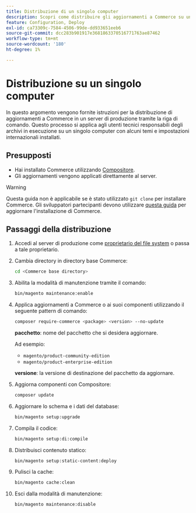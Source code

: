 ```yaml
---
title: Distribuzione di un singolo computer
description: Scopri come distribuire gli aggiornamenti a Commerce su un server di produzione utilizzando la riga di comando.
feature: Configuration, Deploy
exl-id: ca73309c-7584-4506-99de-dd933651eeb6
source-git-commit: dcc283b901917e3681863370516771763ae87462
workflow-type: tm+mt
source-wordcount: '180'
ht-degree: 1%

---
```


# Distribuzione su un singolo computer

In questo argomento vengono fornite istruzioni per la distribuzione di aggiornamenti a Commerce in un server di produzione tramite la riga di comando. Questo processo si applica agli utenti tecnici responsabili degli archivi in esecuzione su un singolo computer con alcuni temi e impostazioni internazionali installati.

## Presupposti

- Hai installato Commerce utilizzando [Compositore](../../installation/composer.md).
- Gli aggiornamenti vengono applicati direttamente al server.

>[!WARNING]
>
>Questa guida non è applicabile se è stato utilizzato `git clone` per installare Commerce.
>Gli sviluppatori partecipanti devono utilizzare [questa guida][install] per aggiornare l&#39;installazione di Commerce.

## Passaggi della distribuzione

1. Accedi al server di produzione come [proprietario del file system](../../installation/prerequisites/file-system/overview.md) o passa a tale proprietario.

1. Cambia directory in directory base Commerce:

   ```bash
   cd <Commerce base directory>
   ```

1. Abilita la modalità di manutenzione tramite il comando:

   ```bash
   bin/magento maintenance:enable
   ```

1. Applica aggiornamenti a Commerce o ai suoi componenti utilizzando il seguente pattern di comando:

   ```bash
   composer require-commerce <package> <version> --no-update
   ```

   **pacchetto**: nome del pacchetto che si desidera aggiornare.

   Ad esempio:

   - `magento/product-community-edition`
   - `magento/product-enterprise-edition`

   **versione**: la versione di destinazione del pacchetto da aggiornare.

1. Aggiorna componenti con Compositore:

   ```bash
   composer update
   ```

1. Aggiornare lo schema e i dati del database:

   ```bash
   bin/magento setup:upgrade
   ```

1. Compila il codice:

   ```bash
   bin/magento setup:di:compile
   ```

1. Distribuisci contenuto statico:

   ```bash
   bin/magento setup:static-content:deploy
   ```

1. Pulisci la cache:

   ```bash
   bin/magento cache:clean
   ```

1. Esci dalla modalità di manutenzione:

   ```bash
   bin/magento maintenance:disable
   ```

<!-- link definitions -->

[install]: https://developer.adobe.com/commerce/contributor/guides/install/update-dependencies/
